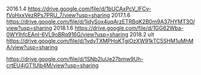 2016.1.4
https://drive.google.com/file/d/1bUCAxPcV_lFCv-fVoHxxVezRPs7PRU_7/view?usp=sharing
2017.1.6
https://drive.google.com/file/d/1idySox4uqArzETRBqK2B0m9A37HYMT3O/view?usp=sharing
2018.1.6
https://drive.google.com/file/d/1GG62Wba-0WYlhfcEAnI-6VL9oBRq916G/view?usp=sharing
2018.2 ult
https://drive.google.com/file/d/1vdvTXMPHoKTgiOzXW91kTC5SHM1uMhMA/view?usp=sharing

https://drive.google.com/file/d/1SNb2luUe27bmw9Uh-crtEU4jGT1Ulb4M/view?usp=sharing
